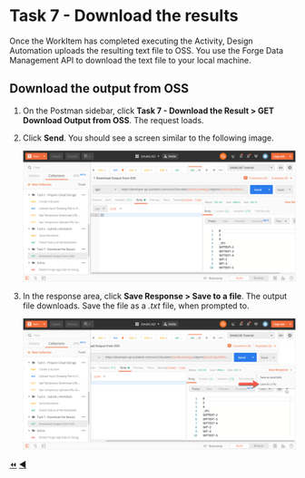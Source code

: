 # Task 7 - Download the results

Once the WorkItem has completed executing the Activity, Design Automation uploads the resulting text file to OSS. You use the Forge Data Management API to download the text file to your local machine.

## Download the output from OSS

1. On the Postman sidebar, click **Task 7 - Download the Result > GET Download Output from OSS**. The request loads.

2. Click **Send**. You should see a screen similar to the following image.

    ![Download Result](../images/task7-download_step_1.png "Download Result")

3. In the response area, click **Save Response > Save to a file**. The output file downloads. Save the file as a *.txt* file, when prompted to.

    ![Download Result](../images/task7-download_step_2.png "Download Result")

[:rewind:](../readme.md "readme.md") [:arrow_backward:](task-6.md "Previous task")